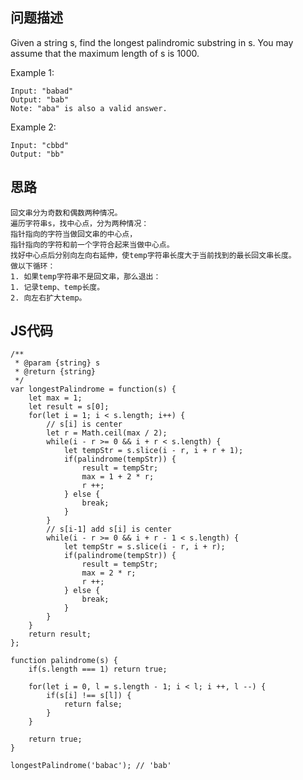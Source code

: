 ## 问题描述  

Given a string s, find the longest palindromic substring in s. You may assume that the maximum length of s is 1000.   

Example 1:

    Input: "babad"
    Output: "bab"
    Note: "aba" is also a valid answer.  

Example 2:

    Input: "cbbd"
    Output: "bb"  


## 思路

    回文串分为奇数和偶数两种情况。
    遍历字符串s，找中心点，分为两种情况：
    指针指向的字符当做回文串的中心点，
    指针指向的字符和前一个字符合起来当做中心点。
    找好中心点后分别向左向右延伸，使temp字符串长度大于当前找到的最长回文串长度。
    做以下循环：
    1. 如果temp字符串不是回文串，那么退出：
    1. 记录temp、temp长度。
    2. 向左右扩大temp。

## JS代码
```JS
/**
 * @param {string} s
 * @return {string}
 */
var longestPalindrome = function(s) {
    let max = 1;
    let result = s[0];
    for(let i = 1; i < s.length; i++) {
        // s[i] is center
        let r = Math.ceil(max / 2);
        while(i - r >= 0 && i + r < s.length) {
            let tempStr = s.slice(i - r, i + r + 1);
            if(palindrome(tempStr)) {
                result = tempStr;
                max = 1 + 2 * r;
                r ++;
            } else {
                break;
            }
        }
        // s[i-1] add s[i] is center
        while(i - r >= 0 && i + r - 1 < s.length) {
            let tempStr = s.slice(i - r, i + r);
            if(palindrome(tempStr)) {
                result = tempStr;
                max = 2 * r;
                r ++;
            } else {
                break;
            }
        }
    }
    return result;
};

function palindrome(s) {
    if(s.length === 1) return true;

    for(let i = 0, l = s.length - 1; i < l; i ++, l --) {
        if(s[i] !== s[l]) {
            return false;
        }
    }

    return true;
}

longestPalindrome('babac'); // 'bab'


```
